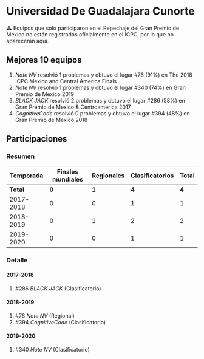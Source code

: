 # Universidad De Guadalajara Cunorte

:warning: Equipos que solo participaron en el Repechaje del Gran Premio de México no están registrados oficialmente en el ICPC, por lo que no aparecerán aquí.

## Mejores 10 equipos

1. _Note NV_ resolvió 1 problemas y obtuvo el lugar #76 (91%) en The 2018 ICPC Mexico and Central America Finals
1. _Note NV_ resolvió 1 problemas y obtuvo el lugar #340 (74%) en Gran Premio de Mexico 2019
1. _BLACK JACK_ resolvió 2 problemas y obtuvo el lugar #286 (58%) en Gran Premio de Mexico & Centroamerica 2017
1. _CognitiveCode_ resolvió 0 problemas y obtuvo el lugar #394 (48%) en Gran Premio de Mexico 2018

## Participaciones

### Resumen

| Temporada | Finales mundiales | Regionales | Clasificatorios | Total |
| --- | --- | --- | --- | --- |
| **Total** | **0** | **1** | **4** | **4** |
| 2017-2018 | 0 | 0 | 1 | 1 |
| 2018-2019 | 0 | 1 | 2 | 2 |
| 2019-2020 | 0 | 0 | 1 | 1 |

### Detalle

#### 2017-2018

1. #286 _BLACK JACK_ (Clasificatorio)

#### 2018-2019

1. #76 _Note NV_ (Regional)
1. #394 _CognitiveCode_ (Clasificatorio)

#### 2019-2020

1. #340 _Note NV_ (Clasificatorio)




